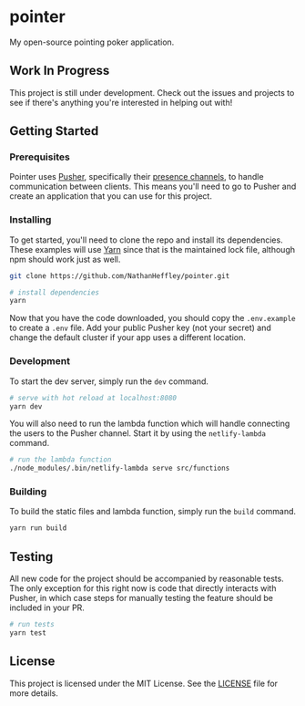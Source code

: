 # pointer

My open-source pointing poker application.

## Work In Progress

This project is still under development. Check out the issues and projects to see if there's anything you're interested in helping out with!

## Getting Started

### Prerequisites

Pointer uses [Pusher](https://pusher.com/), specifically their [presence channels](https://pusher.com/docs/client_api_guide/client_presence_channels#presence-channels), to handle communication between clients. This means you'll need to go to Pusher and create an application that you can use for this project.

### Installing

To get started, you'll need to clone the repo and install its dependencies. These examples will use [Yarn](https://yarnpkg.com/) since that is the maintained lock file, although npm should work just as well.

``` bash
git clone https://github.com/NathanHeffley/pointer.git
```

``` bash
# install dependencies
yarn
```

Now that you have the code downloaded, you should copy the `.env.example` to create a `.env` file. Add your public Pusher key (not your secret) and change the default cluster if your app uses a different location.

### Development

To start the dev server, simply run the `dev` command.

``` bash
# serve with hot reload at localhost:8080
yarn dev
```

You will also need to run the lambda function which will handle connecting the users to the Pusher channel. Start it by using the `netlify-lambda` command.

``` bash
# run the lambda function
./node_modules/.bin/netlify-lambda serve src/functions
```

### Building

To build the static files and lambda function, simply run the `build` command.

``` bash
yarn run build
```

## Testing

All new code for the project should be accompanied by reasonable tests. The only exception for this right now is code that directly interacts with Pusher, in which case steps for manually testing the feature should be included in your PR.

``` bash
# run tests
yarn test
```

## License

This project is licensed under the MIT License. See the [LICENSE](LICENSE) file for more details.

